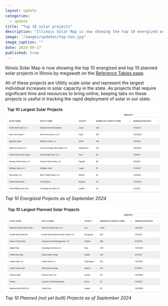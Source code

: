 ```yaml
---
layout: update
categories:
  - update
title: "Top 10 solar projects"
description: "Illinois Solar Map is now showing the top 10 energized and top 10 planned solar projects in Illinois by megawatt on the Reference Tables page."
image: "/images/updates/top-ten.jpg"
image_caption: ""
date: 2024-09-27
published: true
---
```


Illinois Solar Map is now showing the top 10 energized and top 10 planned solar projects in Illinois by megawatt on the [Reference Tables page](/reference-tables.html#largest). 

All of these projects are Utility scale solar and represent the largest individual increases in solar capacity in the state. As projects that require significant time and resources to bring online, keeping tabs on these projects is useful in tracking the rapid deployment of solar in our state.

<p>
  <img src="/images/updates/top-ten.jpg" alt="Top 10 Energized Projects as of September 2024" class="img-thumbnail" /><br /><em>Top 10 Energized Projects as of September 2024</em>
</p>

<p>
  <img src="/images/updates/top-ten-planned.jpg" alt="Top 10 Planned (not yet built) Projects as of September 2024" class="img-thumbnail" /><br /><em>Top 10 Planned (not yet built) Projects as of September 2024</em>
</p>